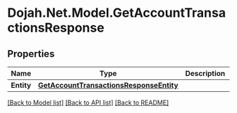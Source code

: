 # Dojah.Net.Model.GetAccountTransactionsResponse

## Properties

Name | Type | Description | Notes
------------ | ------------- | ------------- | -------------
**Entity** | [**GetAccountTransactionsResponseEntity**](GetAccountTransactionsResponseEntity.md) |  | [optional] 

[[Back to Model list]](../README.md#documentation-for-models) [[Back to API list]](../README.md#documentation-for-api-endpoints) [[Back to README]](../README.md)

